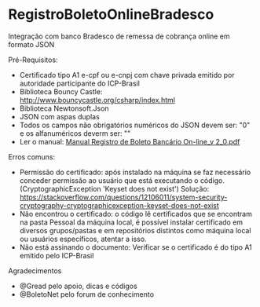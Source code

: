 # RegistroBoletoOnlineBradesco
Integração com banco Bradesco de remessa de cobrança online em formato JSON

Pré-Requisitos:

- Certificado tipo A1 e-cpf ou e-cnpj com chave privada emitido por autoridade participante do ICP-Brasil
- Biblioteca Bouncy Castle: http://www.bouncycastle.org/csharp/index.html
- Biblioteca Newtonsoft.Json
- JSON com aspas duplas
- Todos os campos não obrigatórios numéricos do JSON devem ser: "0" e os alfanuméricos deverm ser: ""
- Ler o manual: [Manual Registro de Boleto Bancário On-line_v 2_0.pdf]

Erros comuns:

- Permissão do certificado: após instalado na máquina se faz necessário conceder permissão ao usuário que está executando o código. (CryptographicException 'Keyset does not exist') Solução: https://stackoverflow.com/questions/12106011/system-security-cryptography-cryptographicexception-keyset-does-not-exist
- Não encontrou o certificado: o código lê certificados que se encontram na pasta Pessoal da máquina local, é possível instalar certificado em diversos grupos/pastas e em repositórios distintos como máquina local ou usuários específicos, atentar a isso.
- Não está assinando o documento: Verificar se o certificado é do tipo A1 emitido pelo ICP-Brasil


Agradecimentos
- @Gread pelo apoio, dicas e códigos
- @BoletoNet pelo forum de conhecimento

[Manual Registro de Boleto Bancário On-line_v 2_0.pdf]: <https://github.com/hgmauri/RegistroBoletoOnlineBradesco/raw/master/BoletoOnline.Class/Manual_Registro_de_Boleto_Bancario_Online_Mar18.pdf>
